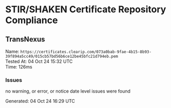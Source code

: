 # STIR/SHAKEN Certificate Repository Compliance

## TransNexus

Name: `https://certificates.clearip.com/073a0bab-9fae-4b15-8b93-39f894a5cc49/015cb57bd56b6ce12be45bfc21d794eb.pem`\
Tested At: 04 Oct 24 15:32 UTC\
Time: 126ms

### Issues

no warning, or error, or notice date level issues were found

Generated: 04 Oct 24 16:29 UTC